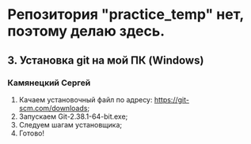 # Репозитория "practice_temp" нет, поэтому делаю здесь.

## 3. Установка git на мой ПК (Windows)
### Камянецкий Сергей

1. Качаем установочный файл по адресу: https://git-scm.com/downloads;
2. Запускаем Git-2.38.1-64-bit.exe;
3. Следуем шагам установщика;
4. Готово!
